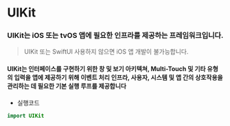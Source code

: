 # UIKit

### UIKit는 iOS 또는 tvOS 앱에 필요한 인프라를 제공하는 프레임워크입니다.
> UIKit 또는 SwiftUI 사용하지 않으면 iOS 앱 개발이 불가능합니다.
#### UIKit는 인터페이스를 구현하기 위한 창 및 보기 아키텍쳐, Multi-Touch 및 기타 유형의 입력을 앱에 제공하기 위해 이벤트 처리 인프라, 사용자, 시스템 및 앱 간의 상호작용을 관리하는 데 필요한 기본 실행 루프를 제공합니다
* 실행코드
```swift
import UIKit
```


